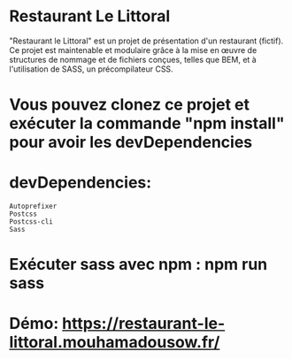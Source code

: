 # Restaurant Le Littoral
"Restaurant le Littoral" est un projet de présentation d'un restaurant (fictif).
Ce projet est maintenable et modulaire grâce à la mise en œuvre de structures de nommage
et de fichiers conçues, telles que BEM, et à l'utilisation de SASS, un précompilateur CSS.

# Vous pouvez clonez ce projet et exécuter la commande "npm install" pour avoir les devDependencies

# devDependencies:
    Autoprefixer
    Postcss
    Postcss-cli
    Sass
# Exécuter sass avec npm :  npm run sass

# Démo: https://restaurant-le-littoral.mouhamadousow.fr/

